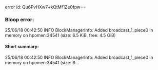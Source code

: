 error id: Qu6PvHXw7+kQtMf1Ze0fpw==
### Bloop error:

25/06/18 00:42:50 INFO BlockManagerInfo: Added broadcast_1_piece0 in memory on hpomen:34541 (size: 6.5 KiB, free: 4.5 GiB)
#### Short summary: 

25/06/18 00:42:50 INFO BlockManagerInfo: Added broadcast_1_piece0 in memory on hpomen:34541 (size: 6...